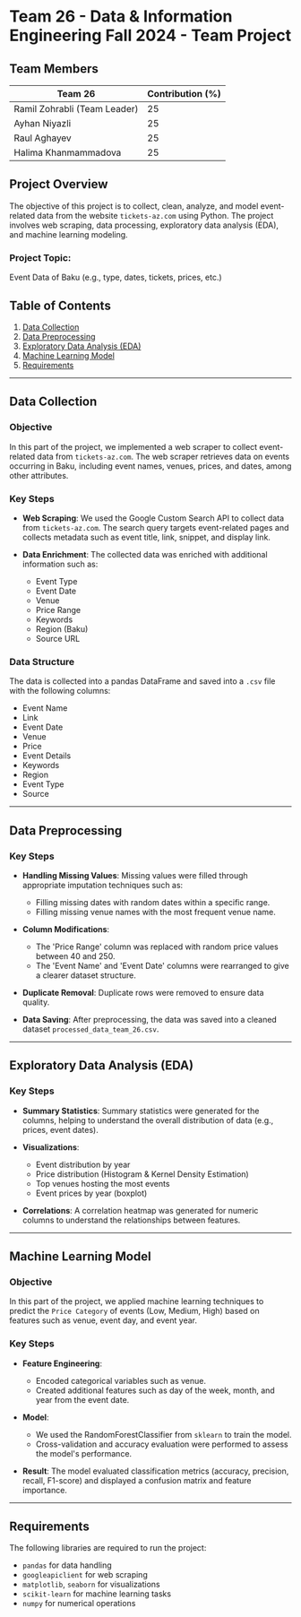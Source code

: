 # Team 26 - Data & Information Engineering Fall 2024 - Team Project

## Team Members

| Team 26                       | Contribution (%) |
|-------------------------------|------------------|
| Ramil Zohrabli (Team Leader)  | 25               |
| Ayhan Niyazli                 | 25               |
| Raul Aghayev                  | 25               |
| Halima Khanmammadova          | 25               |


 
## Project Overview

The objective of this project is to collect, clean, analyze, and model event-related data from the website `tickets-az.com` using Python. The project involves web scraping, data processing, exploratory data analysis (EDA), and machine learning modeling.

### Project Topic: 
Event Data of Baku (e.g., type, dates, tickets, prices, etc.)

## Table of Contents

1. [Data Collection](#data-collection)
2. [Data Preprocessing](#data-preprocessing)
3. [Exploratory Data Analysis (EDA)](#exploratory-data-analysis-eda)
4. [Machine Learning Model](#machine-learning-model)
5. [Requirements](#requirements)
---

## Data Collection

### Objective

In this part of the project, we implemented a web scraper to collect event-related data from `tickets-az.com`. The web scraper retrieves data on events occurring in Baku, including event names, venues, prices, and dates, among other attributes.

### Key Steps

- **Web Scraping**: 
  We used the Google Custom Search API to collect data from `tickets-az.com`. The search query targets event-related pages and collects metadata such as event title, link, snippet, and display link.
  
- **Data Enrichment**: 
  The collected data was enriched with additional information such as:
  - Event Type
  - Event Date
  - Venue
  - Price Range
  - Keywords
  - Region (Baku)
  - Source URL

### Data Structure
The data is collected into a pandas DataFrame and saved into a `.csv` file with the following columns:
- Event Name
- Link
- Event Date
- Venue
- Price
- Event Details
- Keywords
- Region
- Event Type
- Source

---

## Data Preprocessing

### Key Steps

- **Handling Missing Values**: 
  Missing values were filled through appropriate imputation techniques such as:
  - Filling missing dates with random dates within a specific range.
  - Filling missing venue names with the most frequent venue name.
  
- **Column Modifications**: 
  - The 'Price Range' column was replaced with random price values between 40 and 250.
  - The 'Event Name' and 'Event Date' columns were rearranged to give a clearer dataset structure.
  
- **Duplicate Removal**: 
  Duplicate rows were removed to ensure data quality.

- **Data Saving**: 
  After preprocessing, the data was saved into a cleaned dataset `processed_data_team_26.csv`.

---

## Exploratory Data Analysis (EDA)

### Key Steps

- **Summary Statistics**: 
  Summary statistics were generated for the columns, helping to understand the overall distribution of data (e.g., prices, event dates).

- **Visualizations**:
  - Event distribution by year
  - Price distribution (Histogram & Kernel Density Estimation)
  - Top venues hosting the most events
  - Event prices by year (boxplot)
  
- **Correlations**:
  A correlation heatmap was generated for numeric columns to understand the relationships between features.

---

## Machine Learning Model

### Objective

In this part of the project, we applied machine learning techniques to predict the `Price Category` of events (Low, Medium, High) based on features such as venue, event day, and event year.

### Key Steps

- **Feature Engineering**:
  - Encoded categorical variables such as venue.
  - Created additional features such as day of the week, month, and year from the event date.
  
- **Model**:
  - We used the RandomForestClassifier from `sklearn` to train the model.
  - Cross-validation and accuracy evaluation were performed to assess the model's performance.

- **Result**: 
  The model evaluated classification metrics (accuracy, precision, recall, F1-score) and displayed a confusion matrix and feature importance.

---

## Requirements

The following libraries are required to run the project:

- `pandas` for data handling
- `googleapiclient` for web scraping
- `matplotlib`, `seaborn` for visualizations
- `scikit-learn` for machine learning tasks
- `numpy` for numerical operations


